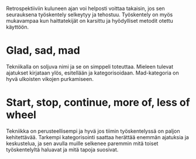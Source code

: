 Retrospektiiviin kuluneen ajan voi helposti voittaa takaisin, jos sen seurauksena työskentely selkeytyy ja tehostuu. Työskentely on myös mukavampaa kun haittatekijät on karsittu ja hyödylliset metodit otettu käyttöön.

# Glad, sad, mad 
Tekniikalla on soljuva nimi ja se on simppeli toteuttaa. Mieleen tulevat ajatukset kirjataan ylös, esitellään ja kategorisoidaan. Mad-kategoria on hyvä ulkoisten vikojen purkamiseen.

# Start, stop, continue, more of, less of wheel
Tekniikka on perusteellisempi ja hyvä jos tiimin työskentelyssä on paljon kehitettävää. Tarkempi kategorisointi saattaa herättää enemmän ajatuksia ja keskustelua, ja sen avulla muille selkenee paremmin mitä toiset työskentelyltä haluavat ja mitä tapoja suosivat.
